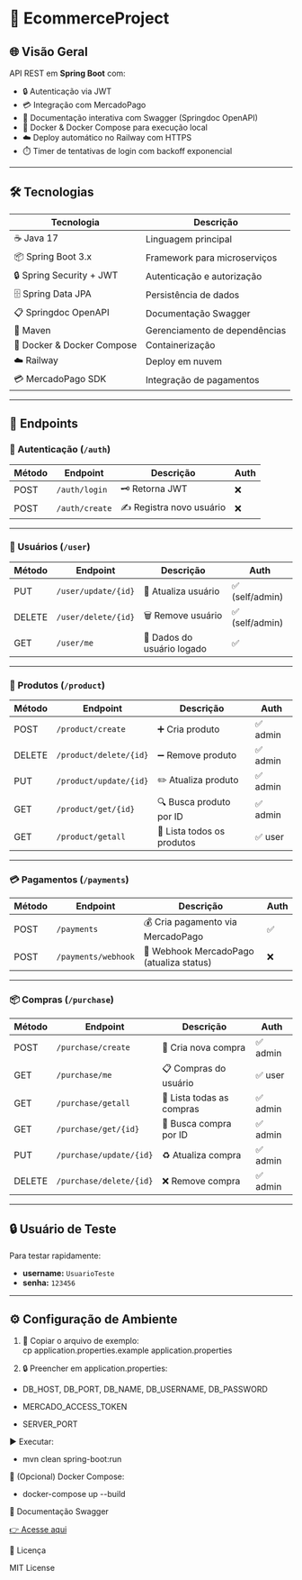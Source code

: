 # 🚀 EcommerceProject

## 🌐 Visão Geral
API REST em **Spring Boot** com:
- 🔒 Autenticação via JWT  
- 💳 Integração com MercadoPago  
- 📄 Documentação interativa com Swagger (Springdoc OpenAPI)  
- 🐳 Docker & Docker Compose para execução local  
- ☁️ Deploy automático no Railway com HTTPS  
- ⏱️ Timer de tentativas de login com backoff exponencial  

---

## 🛠️ Tecnologias

| Tecnologia | Descrição |
|------------|-----------|
| ☕ Java 17 | Linguagem principal |
| 📦 Spring Boot 3.x | Framework para microserviços |
| 🔒 Spring Security + JWT | Autenticação e autorização |
| 🗄️ Spring Data JPA | Persistência de dados |
| 📋 Springdoc OpenAPI | Documentação Swagger |
| 🧩 Maven | Gerenciamento de dependências |
| 🐳 Docker & Docker Compose | Containerização |
| ☁️ Railway | Deploy em nuvem |
| 💳 MercadoPago SDK | Integração de pagamentos |

---

## 📖 Endpoints

### 🔑 Autenticação (`/auth`)

| Método | Endpoint       | Descrição                  | Auth |
|--------|----------------|----------------------------|------|
| POST   | `/auth/login`  | 🗝️ Retorna JWT             | ❌   |
| POST   | `/auth/create` | ✍️ Registra novo usuário   | ❌   |

---

### 👤 Usuários (`/user`)

| Método | Endpoint             | Descrição                        | Auth            |
|--------|----------------------|----------------------------------|-----------------|
| PUT    | `/user/update/{id}`  | 📝 Atualiza usuário              | ✅ (self/admin) |
| DELETE | `/user/delete/{id}`  | 🗑️ Remove usuário                | ✅ (self/admin) |
| GET    | `/user/me`           | 👤 Dados do usuário logado       | ✅              |

---

### 🛒 Produtos (`/product`)

| Método | Endpoint               | Descrição                  | Auth   |
|--------|------------------------|----------------------------|--------|
| POST   | `/product/create`      | ➕ Cria produto             | ✅ admin |
| DELETE | `/product/delete/{id}` | ➖ Remove produto           | ✅ admin |
| PUT    | `/product/update/{id}` | ✏️ Atualiza produto         | ✅ admin |
| GET    | `/product/get/{id}`    | 🔍 Busca produto por ID     | ✅ admin |
| GET    | `/product/getall`      | 📜 Lista todos os produtos  | ✅ user |

---

### 💳 Pagamentos (`/payments`)

| Método | Endpoint            | Descrição                                | Auth |
|--------|---------------------|------------------------------------------|------|
| POST   | `/payments`         | 💰 Cria pagamento via MercadoPago        | ✅   |
| POST   | `/payments/webhook` | 🔄 Webhook MercadoPago (atualiza status) | ❌   |

---

### 📦 Compras (`/purchase`)

| Método | Endpoint                  | Descrição                  | Auth   |
|--------|---------------------------|----------------------------|--------|
| POST   | `/purchase/create`        | 🛒 Cria nova compra        | ✅ admin |
| GET    | `/purchase/me`            | 📋 Compras do usuário      | ✅ user |
| GET    | `/purchase/getall`        | 📑 Lista todas as compras  | ✅ admin |
| GET    | `/purchase/get/{id}`      | 🔎 Busca compra por ID     | ✅ admin |
| PUT    | `/purchase/update/{id}`   | ♻️ Atualiza compra         | ✅ admin |
| DELETE | `/purchase/delete/{id}`   | ❌ Remove compra           | ✅ admin |

---

## 🔒 Usuário de Teste

Para testar rapidamente:  
- **username:** `UsuarioTeste`  
- **senha:** `123456`  

---

## ⚙️ Configuração de Ambiente

1. 📝 Copiar o arquivo de exemplo:  
   cp application.properties.example application.properties

2. 🔒 Preencher em application.properties:

- DB_HOST, DB_PORT, DB_NAME, DB_USERNAME, DB_PASSWORD

- MERCADO_ACCESS_TOKEN

- SERVER_PORT

▶️ Executar:

- mvn clean spring-boot:run

🐳 (Opcional) Docker Compose:

- docker-compose up --build

📄 Documentação Swagger

[👉 Acesse aqui](https://meuapp-production-8692.up.railway.app/swagger-ui/index.html)

📝 Licença

MIT License
